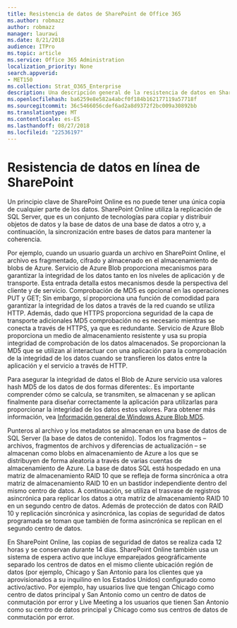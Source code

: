 ```yaml
---
title: Resistencia de datos de SharePoint de Office 365
ms.author: robmazz
author: robmazz
manager: laurawi
ms.date: 8/21/2018
audience: ITPro
ms.topic: article
ms.service: Office 365 Administration
localization_priority: None
search.appverid:
- MET150
ms.collection: Strat_O365_Enterprise
description: Una descripción general de la resistencia de datos en SharePoint Online en Office 365.
ms.openlocfilehash: ba6259e8e582a4abcf0f184b162177119a57718f
ms.sourcegitcommit: 36c5466056cdef6ad2a8d9372f2bc009a30892bb
ms.translationtype: MT
ms.contentlocale: es-ES
ms.lasthandoff: 08/27/2018
ms.locfileid: "22536197"
---
```

# <a name="sharepoint-online-data-resiliency"></a>Resistencia de datos en línea de SharePoint
Un principio clave de SharePoint Online es no puede tener una única copia de cualquier parte de los datos. SharePoint Online utiliza la replicación de SQL Server, que es un conjunto de tecnologías para copiar y distribuir objetos de datos y la base de datos de una base de datos a otro y, a continuación, la sincronización entre bases de datos para mantener la coherencia. 

Por ejemplo, cuando un usuario guarda un archivo en SharePoint Online, el archivo es fragmentado, cifrado y almacenado en el almacenamiento de blobs de Azure. Servicio de Azure Blob proporciona mecanismos para garantizar la integridad de los datos tanto en los niveles de aplicación y de transporte. Esta entrada detalla estos mecanismos desde la perspectiva del cliente y de servicio. Comprobación de MD5 es opcional en las operaciones PUT y GET; Sin embargo, sí proporciona una función de comodidad para garantizar la integridad de los datos a través de la red cuando se utiliza HTTP. Además, dado que HTTPS proporciona seguridad de la capa de transporte adicionales MD5 comprobación no es necesario mientras se conecta a través de HTTPS, ya que es redundante. Servicio de Azure Blob proporciona un medio de almacenamiento resistente y usa su propia integridad de comprobación de los datos almacenados. Se proporcionan la MD5 que se utilizan al interactuar con una aplicación para la comprobación de la integridad de los datos cuando se transfieren los datos entre la aplicación y el servicio a través de HTTP. 

Para asegurar la integridad de datos el Blob de Azure servicio usa valores hash MD5 de los datos de dos formas diferentes:. Es importante comprender cómo se calcula, se transmiten, se almacenan y se aplican finalmente para diseñar correctamente la aplicación para utilizarlas para proporcionar la integridad de los datos estos valores. Para obtener más información, vea [Información general de Windows Azure Blob MD5](http://blogs.msdn.com/b/windowsazurestorage/archive/2011/02/18/windows-azure-blob-md5-overview.aspx). 

Punteros al archivo y los metadatos se almacenan en una base de datos de SQL Server (la base de datos de contenido). Todos los fragmentos – archivos, fragmentos de archivos y diferencias de actualización – se almacenan como blobs en almacenamiento de Azure a los que se distribuyen de forma aleatoria a través de varias cuentas de almacenamiento de Azure. La base de datos SQL está hospedado en una matriz de almacenamiento RAID 10 que se refleja de forma sincrónica a otra matriz de almacenamiento RAID 10 en un bastidor independiente dentro del mismo centro de datos. A continuación, se utiliza el trasvase de registros asincrónica para replicar los datos a otra matriz de almacenamiento RAID 10 en un segundo centro de datos. Además de protección de datos con RAID 10 y replicación sincrónica y asincrónica, las copias de seguridad de datos programada se toman que también de forma asincrónica se replican en el segundo centro de datos. 

En SharePoint Online, las copias de seguridad de datos se realiza cada 12 horas y se conservan durante 14 días. SharePoint Online también usa un sistema de espera activo que incluye emparejados geográficamente separado los centros de datos en el mismo cliente ubicación región de datos (por ejemplo, Chicago y San Antonio para los clientes que ya aprovisionados a su inquilino en los Estados Unidos) configurado como activo/activo. Por ejemplo, hay usuarios live que tengan Chicago como centro de datos principal y San Antonio como un centro de datos de conmutación por error y Live Meeting a los usuarios que tienen San Antonio como su centro de datos principal y Chicago como sus centros de datos de conmutación por error. 